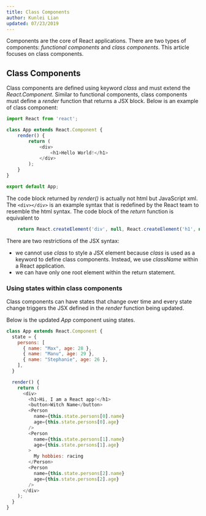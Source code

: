 ```yaml
---
title: Class Components
author: Kunlei Lian
updated: 07/23/2019
---
```


Components are the core of React applications. 
There are two types of components: *functional components* and *class components*.
This article focuses on class components.

## Class Components
Class components are defined using keyword *class* and must extend the *React.Component*.
Similar to functional components, class components must define a *render* function that returns a JSX block.
Below is an example of class component:

```javascript
import React from 'react';

class App extends React.Component {
    render() {
        return (
            <div>
                <h1>Hello World!</h1>
            </div>
        );
    }
}

export default App;
```

The code block returned by *render()* is actually not html but JavaScript xml.
The `<div></div>` is an example syntax that is redefined by the React team to resemble the html syntax.
The code block of the *return* function is equivalent to 
```javascript
    return React.createElement('div', null, React.createElement('h1', null, "Hi, I am a React App!!!"));
```

There are two restrictions of the JSX syntax:

* we cannot use *class* to style a JSX element because *class* is used as a keyword to define class components. Instead, we use *className* within a React application.
* we can have only one root element within the return statement.


### Using states within class components
Class components can have states that change over time and every state change triggers the JSX defined in the *render* function being updated.

Below is the updated *App* component using states.
```javascript
class App extends React.Component {
  state = {
    persons: [
      { name: "Max", age: 28 },
      { name: "Manu", age: 29 },
      { name: "Stephanie", age: 26 },
    ],
  }

  render() {
    return (
      <div>
        <h1>Hi, I am a React app!</h1>
        <button>Witch Name</button>
        <Person
          name={this.state.persons[0].name}
          age={this.state.persons[0].age}
        />
        <Person
          name={this.state.persons[1].name}
          age={this.state.persons[1].age}
        >
          My hobbies: racing
        </Person>
        <Person
          name={this.state.persons[2].name}
          age={this.state.persons[2].age}
        />
      </div>
    );
  }
}
```